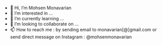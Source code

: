 - 👋 Hi, I’m Mohsen Monavarian
- 👀 I’m interested in ...
- 🌱 I’m currently learning ...
- 💞️ I’m looking to collaborate on ...
- 📫 How to reach me :
      by sending email to monavarian[@]gmail.com
      or send direct message on Instagram : @mohsenmonavarian

<!---
monavarian/monavarian is a ✨ special ✨ repository because its `README.md` (this file) appears on your GitHub profile.
You can click the Preview link to take a look at your changes.
--->
